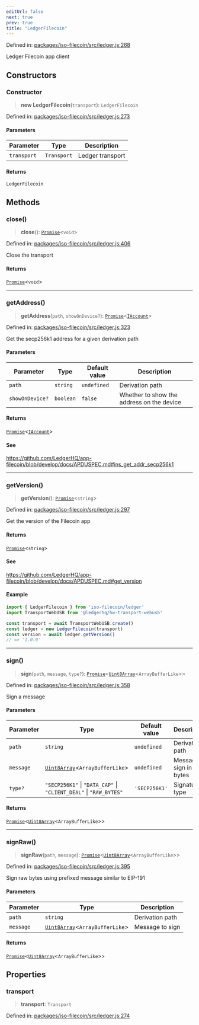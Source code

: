 ```yaml
---
editUrl: false
next: true
prev: true
title: "LedgerFilecoin"
---
```


Defined in: [packages/iso-filecoin/src/ledger.js:268](https://github.com/hugomrdias/filecoin/blob/main/packages/iso-filecoin/src/ledger.js#L268)

Ledger Filecoin app client

## Constructors

### Constructor

> **new LedgerFilecoin**(`transport`): `LedgerFilecoin`

Defined in: [packages/iso-filecoin/src/ledger.js:273](https://github.com/hugomrdias/filecoin/blob/main/packages/iso-filecoin/src/ledger.js#L273)

#### Parameters

| Parameter | Type | Description |
| ------ | ------ | ------ |
| `transport` | `Transport` | Ledger transport |

#### Returns

`LedgerFilecoin`

## Methods

### close()

> **close**(): [`Promise`](https://developer.mozilla.org/docs/Web/JavaScript/Reference/Global_Objects/Promise)\<`void`\>

Defined in: [packages/iso-filecoin/src/ledger.js:406](https://github.com/hugomrdias/filecoin/blob/main/packages/iso-filecoin/src/ledger.js#L406)

Close the transport

#### Returns

[`Promise`](https://developer.mozilla.org/docs/Web/JavaScript/Reference/Global_Objects/Promise)\<`void`\>

***

### getAddress()

> **getAddress**(`path`, `showOnDevice?`): [`Promise`](https://developer.mozilla.org/docs/Web/JavaScript/Reference/Global_Objects/Promise)\<[`IAccount`](/api/iso-filecoin/types/interfaces/iaccount/)\>

Defined in: [packages/iso-filecoin/src/ledger.js:323](https://github.com/hugomrdias/filecoin/blob/main/packages/iso-filecoin/src/ledger.js#L323)

Get the secp256k1 address for a given derivation path

#### Parameters

| Parameter | Type | Default value | Description |
| ------ | ------ | ------ | ------ |
| `path` | `string` | `undefined` | Derivation path |
| `showOnDevice?` | `boolean` | `false` | Whether to show the address on the device |

#### Returns

[`Promise`](https://developer.mozilla.org/docs/Web/JavaScript/Reference/Global_Objects/Promise)\<[`IAccount`](/api/iso-filecoin/types/interfaces/iaccount/)\>

#### See

https://github.com/LedgerHQ/app-filecoin/blob/develop/docs/APDUSPEC.md#ins_get_addr_secp256k1

***

### getVersion()

> **getVersion**(): [`Promise`](https://developer.mozilla.org/docs/Web/JavaScript/Reference/Global_Objects/Promise)\<`string`\>

Defined in: [packages/iso-filecoin/src/ledger.js:297](https://github.com/hugomrdias/filecoin/blob/main/packages/iso-filecoin/src/ledger.js#L297)

Get the version of the Filecoin app

#### Returns

[`Promise`](https://developer.mozilla.org/docs/Web/JavaScript/Reference/Global_Objects/Promise)\<`string`\>

#### See

https://github.com/LedgerHQ/app-filecoin/blob/develop/docs/APDUSPEC.md#get_version

#### Example

```ts twoslash
import { LedgerFilecoin } from 'iso-filecoin/ledger'
import TransportWebUSB from '@ledgerhq/hw-transport-webusb'

const transport = await TransportWebUSB.create()
const ledger = new LedgerFilecoin(transport)
const version = await ledger.getVersion()
// => '1.0.0'
```

***

### sign()

> **sign**(`path`, `message`, `type?`): [`Promise`](https://developer.mozilla.org/docs/Web/JavaScript/Reference/Global_Objects/Promise)\<[`Uint8Array`](https://developer.mozilla.org/docs/Web/JavaScript/Reference/Global_Objects/Uint8Array)\<`ArrayBufferLike`\>\>

Defined in: [packages/iso-filecoin/src/ledger.js:358](https://github.com/hugomrdias/filecoin/blob/main/packages/iso-filecoin/src/ledger.js#L358)

Sign a message

#### Parameters

| Parameter | Type | Default value | Description |
| ------ | ------ | ------ | ------ |
| `path` | `string` | `undefined` | Derivation path |
| `message` | [`Uint8Array`](https://developer.mozilla.org/docs/Web/JavaScript/Reference/Global_Objects/Uint8Array)\<`ArrayBufferLike`\> | `undefined` | Message to sign in bytes |
| `type?` | `"SECP256K1"` \| `"DATA_CAP"` \| `"CLIENT_DEAL"` \| `"RAW_BYTES"` | `'SECP256K1'` | Signature type |

#### Returns

[`Promise`](https://developer.mozilla.org/docs/Web/JavaScript/Reference/Global_Objects/Promise)\<[`Uint8Array`](https://developer.mozilla.org/docs/Web/JavaScript/Reference/Global_Objects/Uint8Array)\<`ArrayBufferLike`\>\>

***

### signRaw()

> **signRaw**(`path`, `message`): [`Promise`](https://developer.mozilla.org/docs/Web/JavaScript/Reference/Global_Objects/Promise)\<[`Uint8Array`](https://developer.mozilla.org/docs/Web/JavaScript/Reference/Global_Objects/Uint8Array)\<`ArrayBufferLike`\>\>

Defined in: [packages/iso-filecoin/src/ledger.js:395](https://github.com/hugomrdias/filecoin/blob/main/packages/iso-filecoin/src/ledger.js#L395)

Sign raw bytes using prefixed message similar to EIP-191

#### Parameters

| Parameter | Type | Description |
| ------ | ------ | ------ |
| `path` | `string` | Derivation path |
| `message` | [`Uint8Array`](https://developer.mozilla.org/docs/Web/JavaScript/Reference/Global_Objects/Uint8Array)\<`ArrayBufferLike`\> | Message to sign |

#### Returns

[`Promise`](https://developer.mozilla.org/docs/Web/JavaScript/Reference/Global_Objects/Promise)\<[`Uint8Array`](https://developer.mozilla.org/docs/Web/JavaScript/Reference/Global_Objects/Uint8Array)\<`ArrayBufferLike`\>\>

## Properties

### transport

> **transport**: `Transport`

Defined in: [packages/iso-filecoin/src/ledger.js:274](https://github.com/hugomrdias/filecoin/blob/main/packages/iso-filecoin/src/ledger.js#L274)
